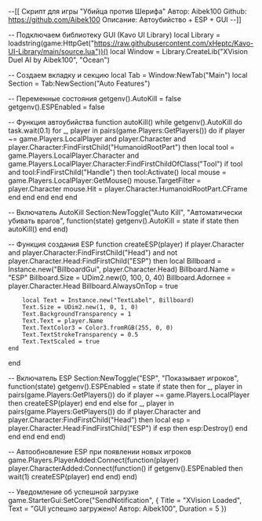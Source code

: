 --[[
  Скрипт для игры "Убийца против Шерифа"
  Автор: Aibek100
  Github: https://github.com/Aibek100
  Описание: Автоубийство + ESP + GUI
--]]

-- Подключаем библиотеку GUI (Kavo UI Library)
local Library = loadstring(game:HttpGet("https://raw.githubusercontent.com/xHeptc/Kavo-UI-Library/main/source.lua"))()
local Window = Library.CreateLib("XVision Duel AI by Aibek100", "Ocean")

-- Создаем вкладку и секцию
local Tab = Window:NewTab("Main")
local Section = Tab:NewSection("Auto Features")

-- Переменные состояния
getgenv().AutoKill = false
getgenv().ESPEnabled = false

-- Функция автоубийства
function autoKill()
    while getgenv().AutoKill do
        task.wait(0.1)
        for _, player in pairs(game.Players:GetPlayers()) do
            if player ~= game.Players.LocalPlayer and player.Character and player.Character:FindFirstChild("HumanoidRootPart") then
                local tool = game.Players.LocalPlayer.Character and game.Players.LocalPlayer.Character:FindFirstChildOfClass("Tool")
                if tool and tool:FindFirstChild("Handle") then
                    tool:Activate()
                    local mouse = game.Players.LocalPlayer:GetMouse()
                    mouse.TargetFilter = player.Character
                    mouse.Hit = player.Character.HumanoidRootPart.CFrame
                end
            end
        end
    end
end

-- Включатель AutoKill
Section:NewToggle("Auto Kill", "Автоматически убивать врагов", function(state)
    getgenv().AutoKill = state
    if state then
        autoKill()
    end
end)

-- Функция создания ESP
function createESP(player)
    if player.Character and player.Character:FindFirstChild("Head") and not player.Character.Head:FindFirstChild("ESP") then
        local Billboard = Instance.new("BillboardGui", player.Character.Head)
        Billboard.Name = "ESP"
        Billboard.Size = UDim2.new(0, 100, 0, 40)
        Billboard.Adornee = player.Character.Head
        Billboard.AlwaysOnTop = true

        local Text = Instance.new("TextLabel", Billboard)
        Text.Size = UDim2.new(1, 0, 1, 0)
        Text.BackgroundTransparency = 1
        Text.Text = player.Name
        Text.TextColor3 = Color3.fromRGB(255, 0, 0)
        Text.TextStrokeTransparency = 0.5
        Text.TextScaled = true
    end
end

-- Включатель ESP
Section:NewToggle("ESP", "Показывает игроков", function(state)
    getgenv().ESPEnabled = state
    if state then
        for _, player in pairs(game.Players:GetPlayers()) do
            if player ~= game.Players.LocalPlayer then
                createESP(player)
            end
        end
    else
        for _, player in pairs(game.Players:GetPlayers()) do
            if player.Character and player.Character:FindFirstChild("Head") then
                local esp = player.Character.Head:FindFirstChild("ESP")
                if esp then
                    esp:Destroy()
                end
            end
        end
    end
end)

-- Автообновление ESP при появлении новых игроков
game.Players.PlayerAdded:Connect(function(player)
    player.CharacterAdded:Connect(function()
        if getgenv().ESPEnabled then
            wait(1)
            createESP(player)
        end
    end)
end)

-- Уведомление об успешной загрузке
game.StarterGui:SetCore("SendNotification", {
    Title = "XVision Loaded",
    Text = "GUI успешно загружено! Автор: Aibek100",
    Duration = 5
})
